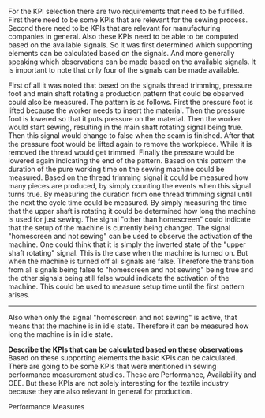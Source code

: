 For the KPI selection there are two requirements that need to be fulfilled. First there need to be some KPIs that are relevant for the sewing process. Second there need to be KPIs that are relevant for manufacturing companies in general. Also these KPIs need to be able to be computed based on the available signals. So it was first determined which supporting elements can be calculated based on the signals. And more generally speaking which observations can be made based on the available signals. It is important to note that only four of the signals can be made available.

First of all it was noted that based on the signals thread trimming, pressure foot and main shaft rotating a production pattern that could be observed could also be measured. The pattern is as follows. First the pressure foot is lifted because the worker needs to insert the material. Then the pressure foot is lowered so that it puts pressure on the material. Then the worker would start sewing, resulting in the main shaft rotating signal being true. Then this signal would change to false when the seam is finished. After that the pressure foot would be lifted again to remove the workpiece. While it is removed the thread would get trimmed. Finally the pressure would be lowered again indicating the end of the pattern.
Based on this pattern the duration of the pure working time on the sewing machine could be measured.
Based on the thread trimming signal it could be measured how many pieces are produced, by simply counting the events when this signal turns true. By measuring the duration from one thread trimming signal until the next the cycle time could be measured. 
By simply measuring the time that the upper shaft is rotating it could be determined how long the machine is used for just sewing.
The signal "other than homescreen" could indicate that the setup of the machine is currently being changed.
The signal "homescreen and not sewing" can be used to observe the activation of the machine. One could think that it is simply the inverted state of the "upper shaft rotating" signal. This is the case when the machine is turned on. But when the machine is turned off all signals are false. Therefore the transition from all signals being false to "homescreen and not sewing" being true and the other signals being still false would indicate the activation of the machine. This could be used to measure setup time until the first pattern arises.

------
Also when only the signal "homescreen and not sewing" is active, that means that the machine is in idle state. Therefore it can be measured how long the machine is in idle state.

**Describe the KPIs that can be calculated based on these observations**
Based on these supporting elements the basic KPIs can be calculated.
There are going to be some KPIs that were mentioned in sewing performance measurement studies. These are Performance, Availability and OEE. But these KPIs are not solely interesting for the textile industry because they are also relevant in general for production.

Performance
Measures


